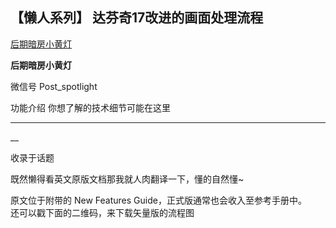 ##  【懒人系列】 达芬奇17改进的画面处理流程

[ 后期暗房小黄灯 ](javascript:void\(0\);)

**后期暗房小黄灯** ![]()

微信号 Post_spotlight

功能介绍 你想了解的技术细节可能在这里

__ __

__

收录于话题

既然懒得看英文原版文档那我就人肉翻译一下，懂的自然懂~  
  
原文位于附带的 New Features Guide，正式版通常也会收入至参考手册中。  
还可以戳下面的二维码，来下载矢量版的流程图  
  
  
